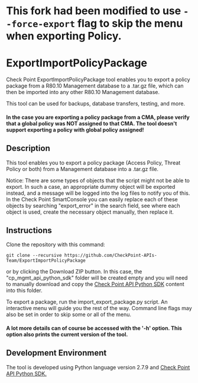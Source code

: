 # This fork had been modified to use `--force-export` flag to skip the menu when exporting Policy.

# ExportImportPolicyPackage
Check Point ExportImportPolicyPackage tool enables you to export a policy package from a R80.10 Management database to a .tar.gz file, which can then be imported into any other R80.10 Management database.

This tool can be used for backups, database transfers, testing, and more.

#### In the case you are exporting a policy package from a CMA, please verify that a global policy was NOT assigned to that CMA. The tool doesn't support exporting a policy with global policy assigned!

## Description
This tool enables you to export a policy package (Access Policy, Threat Policy or both) from a Management database into a .tar.gz file.

Notice: There are some types of objects that the script might not be able to export. In such a case, an appropriate dummy object will be exported instead, and a message will be logged into the log files to notify you of this. In the Check Point SmartConsole you can easily replace each of these objects by searching "export_error" in the search field, see where each object is used, create the necessary object manually, then replace it.

## Instructions
Clone the repository with this command:
```git
git clone --recursive https://github.com/CheckPoint-APIs-Team/ExportImportPolicyPackage
```
or by clicking the Download ZIP button. In this case, the "cp_mgmt_api_python_sdk" folder will be created empty and you will need to manually download and copy the [Check Point API Python SDK](https://github.com/CheckPoint-APIs-Team/cpapi-python-sdk) content into this folder.

To export a package, run the import_export_package.py script. An interactive menu will guide you the rest of the way. Command line flags may also be set in order to skip some or all of the menu.

#### A lot more details can of course be accessed with the '-h' option. This option also prints the current version of the tool.

## Development Environment
The tool is developed using Python language version 2.7.9 and [Check Point API Python SDK.](https://github.com/CheckPoint-APIs-Team/cpapi-python-sdk)
